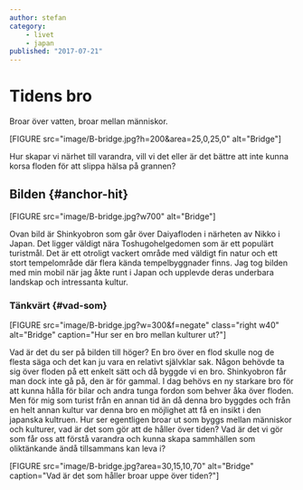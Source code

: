 ```yaml
---
author: stefan
category:
    - livet
    - japan
published: "2017-07-21"
---
```

Tidens bro
==================================

Broar över vatten, broar mellan människor.

[FIGURE src="image/B-bridge.jpg?h=200&area=25,0,25,0" alt="Bridge"]

Hur skapar vi närhet till varandra, vill vi det eller är det bättre att inte kunna korsa floden för att slippa hälsa på grannen?

<!--more-->

Bilden {#anchor-hit}
-----------------------------------

[FIGURE src="image/B-bridge.jpg?w700" alt="Bridge"]

Ovan bild är Shinkyobron som går över Daiyafloden i närheten av Nikko i Japan. Det ligger väldigt nära Toshugohelgedomen som är ett populärt turistmål. Det är ett otroligt vackert område med väldigt fin natur och ett stort tempelområde där flera kända tempelbyggnader finns. Jag tog bilden med min mobil när jag åkte runt i Japan och upplevde deras underbara landskap och intressanta kultur.

### Tänkvärt {#vad-som}

[FIGURE src="image/B-bridge.jpg?w=300&f=negate" class="right w40" alt="Bridge" caption="Hur ser en bro mellan kulturer ut?"]

Vad är det du ser på bilden till höger? En bro över en flod skulle nog de flesta säga och det kan ju vara en relativt självklar sak. Någon behövde ta sig över floden på ett enkelt sätt och då byggde vi en bro. Shinkyobron får man dock inte gå på, den är för gammal. I dag behövs en ny starkare bro för att kunna hålla för bilar och andra tunga fordon som behver åka över floden. Men för mig som turist från en annan tid än då denna bro byggdes och från en helt annan kultur var denna bro en möjlighet att få en insikt i den japanska kultruen. Hur ser egentligen broar ut som byggs mellan människor och kulturer, vad är det som gör att de håller över tiden? Vad är det vi gör som får oss att förstå varandra och kunna skapa sammhällen som oliktänkande ändå tillsammans kan leva i?

[FIGURE src="image/B-bridge.jpg?area=30,15,10,70" alt="Bridge" caption="Vad är det som håller broar uppe över tiden?"]
